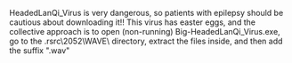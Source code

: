 HeadedLanQi_Virus is very dangerous, so patients with epilepsy should be cautious about downloading it!!
This virus has easter eggs, and the collective approach is to open (non-running) Big-HeadedLanQi_Virus.exe, go to the \.rsrc\2052\WAVE\ directory, extract the files inside, and then add the suffix ".wav"
